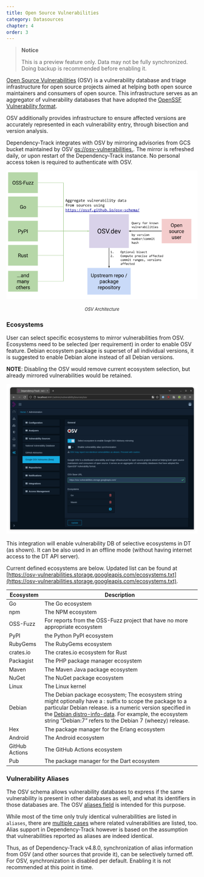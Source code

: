 ```yaml
---
title: Open Source Vulnerabilities
category: Datasources
chapter: 4
order: 3
---
```


> **Notice**
>
> This is a preview feature only. Data may not be fully synchronized. Doing backup is recommended before enabling it.

[Open Source Vulnerabilities](https://osv.dev) (OSV) is a vulnerability database and triage infrastructure for open source projects aimed at helping both open source maintainers and consumers of open source.
This infrastructure serves as an aggregator of vulnerability databases that have adopted the [OpenSSF Vulnerability format](https://github.com/ossf/osv-schema).

OSV additionally provides infrastructure to ensure affected versions are accurately represented in each vulnerability entry, through bisection and version analysis.

Dependency-Track integrates with OSV by mirroring advisories from GCS bucket maintained by OSV [gs://osv-vulnerabilities.](https://osv-vulnerabilities.storage.googleapis.com/).
The mirror is refreshed daily, or upon restart of the Dependency-Track instance.
No personal access token is required to authenticate with OSV.

![](../../images/osv-architecture.png)
<center><i style="font-size:80%">OSV Architecture</i></center>

### Ecosystems

User can select specific ecosystems to mirror vulnerabilities from OSV. Ecosystems need to be selected (per requirement) in order to enable OSV feature.
Debian ecosystem package is superset of all individual versions, it is suggested to enable Debian alone instead of all Debian versions.

**NOTE**: Disabling the OSV would remove current ecosystem selection, but already mirrored vulnerabilities would be retained.

![OSV Configuration](../../images/screenshots/osv-configuration.png)

This integration will enable vulnerability DB of selective ecosystems in DT (as shown). It can be also used in an offline mode (without having internet access to the DT API server).

Current defined ecosystems are below. Updated list can be found at [https://osv-vulnerabilities.storage.googleapis.com/ecosystems.txt](https://osv-vulnerabilities.storage.googleapis.com/ecosystems.txt).

|  Ecosystem | Description                                                                                                                                                                                                                                                                                                          |
|-----|----------------------------------------------------------------------------------------------------------------------------------------------------------------------------------------------------------------------------------------------------------------------------------------------------------------------|
|  Go   | 	The Go ecosystem                                                                                                                                                                                                                                                                                                    |
|  npm   | The NPM ecosystem                                                                                                                                                                                                                                                                                                    |
|  OSS-Fuzz | For reports from the OSS-Fuzz project that have no more appropriate ecosystem                                                                                                                                                                                                                                        |
|  PyPI   | the Python PyPI ecosystem                                                                                                                                                                                                                                                                                            |
|  RubyGems | The RubyGems ecosystem                                                                                                                                                                                                                                                                                               |
|  crates.io | The crates.io ecosystem for Rust                                                                                                                                                                                                                                                                                     |
|  Packagist | The PHP package manager ecosystem                                                                                                                                                                                                                                                                                    |
|  Maven   | The Maven Java package ecosystem                                                                                                                                                                                                                                                                                     |
|  NuGet   | The NuGet package ecosystem                                                                                                                                                                                                                                                                                          |
|  Linux   | The Linux kernel                                                                                                                                                                                                                                                                                                     |
|  Debian  | The Debian package ecosystem; The ecosystem string might optionally have a :<RELEASE> suffix to scope the package to a particular Debian release. <RELEASE> is a numeric version specified in the [Debian distro-info-data](https://debian.pages.debian.net/distro-info-data/debian.csv). For example, the ecosystem string “Debian:7” refers to the Debian 7 (wheezy) release. |
|  Hex | The package manager for the Erlang ecosystem                                                                                                                                                                                                                                                                         |
|  Android   | The Android ecosystem                                                                                                                                                                                                                                                                                                |
|  GitHub Actions |    The GitHub Actions ecosystem                                                                                                                                                                                                                                                                                                                  |
|  Pub |        The package manager for the Dart ecosystem                                                                                                                                                                                                                                                                                                              |

### Vulnerability Aliases

The OSV schema allows vulnerability databases to express if the same vulnerability is present in other databases
as well, and what its identifiers in those databases are. The OSV [aliases field] is intended for this purpose. 

While most of the time only truly identical vulnerabilities are listed in `aliases`, there are [multiple cases]
where related vulnerabilities are listed, too. Alias support in Dependency-Track however is based on the
assumption that vulnerabilities reported as aliases are indeed identical.

Thus, as of Dependency-Track v4.8.0, synchronization of alias information from OSV (and other sources that provide it),
can be selectively turned off. For OSV, synchronization is disabled per default. Enabling it is not recommended at this
point in time.

[aliases field]: https://ossf.github.io/osv-schema/#aliases-field
[multiple cases]: https://github.com/google/osv.dev/issues/888
